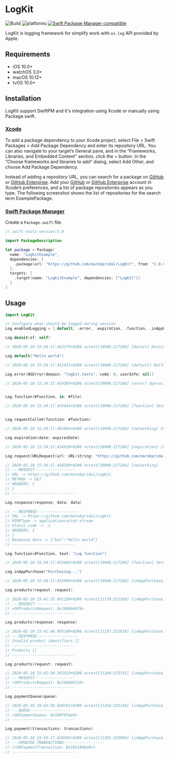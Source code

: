 # LogKit

![Build](https://github.com/marekpridal/LogKit/workflows/Build/badge.svg?branch=master) ![platforms](https://img.shields.io/badge/platform-iOS%20%7C%20watchOS%20%7C%20tvOS%20%7C%20macOS-333333) [![Swift Package Manager compatible](https://img.shields.io/badge/Swift%20Package%20Manager-compatible-brightgreen.svg)](https://github.com/apple/swift-package-manager)

LogKit is logging framework for simplify work with `os.log` API provided by Apple.

## Requirements
- iOS 10.0+ 
- watchOS 3.0+
- macOS 10.12+
- tvOS 10.0+

## Installation

LogKit support SwiftPM and it's integration using Xcode or manually using Package.swift.

### [Xcode](https://developer.apple.com/documentation/xcode/adding_package_dependencies_to_your_app)

To add a package dependency to your Xcode project, select File > Swift Packages > Add Package Dependency and enter its repository URL. You can also navigate to your target’s General pane, and in the “Frameworks, Libraries, and Embedded Content” section, click the + button. In the “Choose frameworks and libraries to add” dialog, select Add Other, and choose Add Package Dependency.

Instead of adding a repository URL, you can search for a package on [GitHub](https://github.com/) or [GitHub Enterprise](https://github.com/enterprise). Add your [GitHub](https://github.com/) or [GitHub Enterprise](https://github.com/enterprise) account in Xcode’s preferences, and a list of package repositories appears as you type. The following screenshot shows the list of repositories for the search term ExamplePackage.

### [Swift Package Manager](https://github.com/apple/swift-package-manager)

Create a `Package.swift` file.

```swift
// swift-tools-version:5.0

import PackageDescription

let package = Package(
  name: "LogKitExample",
  dependencies: [
    .package(url: "https://github.com/marekpridal/LogKit", from: "1.0.0")
  ],
  targets: [
    .target(name: "LogKitExample", dependencies: ["LogKit"])
  ]
)
```

## Usage
```swift
import LogKit

// Configure what should be logged during session
Log.enabledLogging = [.default, .error, .expiration, .function, .inAppPurchase, .networking]

Log.deinit(of: self)

// 2020-05-10 15:34:17.452379+0200 xctest[10906:217188] [deinit] Deinit of -[LogKitTests testLogDeinit]

Log.default("Hello world")

// 2020-05-10 15:34:17.451431+0200 xctest[10906:217188] [default] Hello world

Log.error(NSError(domain: "logkit.tests", code: 0, userInfo: nil))

// 2020-05-10 15:34:17.454305+0200 xctest[10906:217188] [error] Operaci nelze dokončit. (logkit.tests chyba 0.)


Log.function(#function, in: #file)

// 2020-05-10 15:34:17.455434+0200 xctest[10906:217188] [function] testLogFunctionIn() LogKitTests/LogKitTests.swift


Log.requestCalled(function: #function)

// 2020-05-10 15:34:17.465002+0200 xctest[10906:217188] [networking] testLogRequestCalled() already called

Log.expiration(date: expiresDate)

// 2020-05-10 15:34:17.454920+0200 xctest[10906:217188] [expiration] [GMT] Valid until 2020-05-10 13:34:17 +0000

Log.request(URLRequest(url: URL(string: "https://github.com/marekpridal/LogKit")!, cachePolicy: .useProtocolCachePolicy, timeoutInterval: 30))

// 2020-05-10 15:34:17.458338+0200 xctest[10906:217188] [networking] 
// ---REQUEST------------------
// URL -> https://github.com/marekpridal/LogKit
// METHOD -> GET
// HEADERS: {
// }
// ----------------------------

Log.response(response, data: data)

// ---RESPONSE------------------
// URL -> https://github.com/marekpridal/LogKit
// MIMEType -> application/octet-stream
// Status code -> -1
// HEADERS: {
// }
// Response data -> {"bar":"Hello world"}
// ----------------------------

Log.function(#function, text: "Log function")

// 2020-05-10 15:34:17.455465+0200 xctest[10906:217188] [function] testLogFunctionIn() Log function

Log.inAppPurchase("Purchasing...")

// 2020-05-10 15:34:17.455969+0200 xctest[10906:217188] [inAppPurchase] Purchasing...

Log.products(request: request)

// 2020-05-10 15:41:25.661150+0200 xctest[11170:222169] [inAppPurchase] 
// ---REQUEST------------------
// <SKProductsRequest: 0x100bb6670>
// ----------------------------

Log.products(response: response)

// 2020-05-10 15:41:48.995140+0200 xctest[11187:222918] [inAppPurchase] 
// ---RESPONSE------------------
// Invalid product identifiers []
// ----------------------------
// Products []
// ----------------------------

Log.products(request: request)

// 2020-05-10 15:42:30.262523+0200 xctest[11204:223751] [inAppPurchase] 
// ---REQUEST------------------
// <SKProductsRequest: 0x100b09130>
// ----------------------------

Log.paymentQueue(queue)

// 2020-05-10 15:42:58.838761+0200 xctest[11254:225150] [inAppPurchase] 
// ---QUEUE------------------
// <SKPaymentQueue: 0x100f07ee0>
// ----------------------------

Log.payment(transactions: transactions)

// 2020-05-10 15:43:17.628385+0200 xctest[11281:225904] [inAppPurchase] 
// ---UPDATED TRANSACTIONS------------------
// [<SKPaymentTransaction: 0x1051040a0>]
// ----------------------------

```